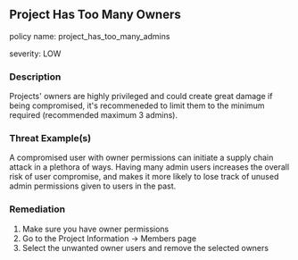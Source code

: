 ## Project Has Too Many Owners
policy name: project_has_too_many_admins

severity: LOW

### Description
Projects' owners are highly privileged and could create great damage if being compromised, it's recommeneded to limit them to the minimum required (recommended maximum 3 admins).

### Threat Example(s)
A compromised user with owner permissions can initiate a supply chain attack in a plethora of ways.
Having many admin users increases the overall risk of user compromise, and makes it more likely to lose track of unused admin permissions given to users in the past.



### Remediation
1. Make sure you have owner permissions
2. Go to the Project Information -> Members page
3. Select the unwanted owner users and remove the selected owners



